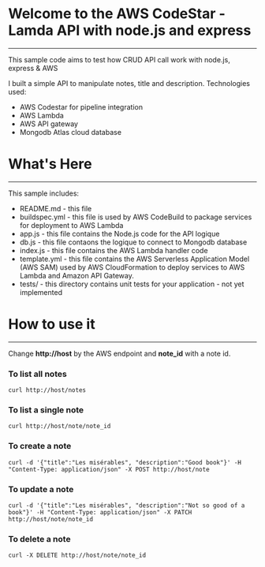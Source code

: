 # Welcome to the AWS CodeStar - Lamda API with node.js and express
------------
This sample code aims to test how CRUD API call work with node.js, express & AWS

I built a simple API to manipulate notes, title and description.
Technologies used:
  * AWS Codestar for pipeline integration
  * AWS Lambda
  * AWS API gateway
  * Mongodb Atlas cloud database  


# What's Here
-----------

This sample includes:

* README.md - this file
* buildspec.yml - this file is used by AWS CodeBuild to package services for deployment to AWS Lambda
* app.js - this file contains the Node.js code for the API logique
* db.js - this file contaons the logique to connect to Mongodb database
* index.js - this file contains the AWS Lambda handler code
* template.yml - this file contains the AWS Serverless Application Model (AWS SAM) used
  by AWS CloudFormation to deploy services to AWS Lambda and Amazon API Gateway.
* tests/ - this directory contains unit tests for your application - not yet implemented

# How to use it
------------------
Change **http://host** by the AWS endpoint and **note_id** with a note id.
### To list all notes
```
curl http://host/notes
```

### To list a single note
```
curl http://host/note/note_id
```

### To create a note
```
curl -d '{"title":"Les misérables", "description":"Good book"}' -H "Content-Type: application/json" -X POST http://host/note
```

### To update a note
```
curl -d '{"title":"Les misérables", "description":"Not so good of a book"}' -H "Content-Type: application/json" -X PATCH http://host/note/note_id
```

### To delete a note
```
curl -X DELETE http://host/note/note_id
```

